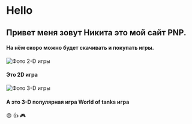
# Hello
## Привет меня зовут Никита это мой сайт PNP.
#### На нём скоро можно будет скачивать и покупать игры.
![Фото 2-D игры](https://youvteme.online/wp-content/uploads/2020/03/2D-%D0%BF%D0%BB%D0%B0%D1%82%D1%84%D0%BE%D1%80%D0%BC%D0%B5%D1%80-Bullet-League-%D1%82%D0%B5%D0%BF%D0%B5%D1%80%D1%8C-%D0%B4%D0%BE%D1%81%D1%82%D1%83%D0%BF%D0%B5%D0%BD-%D0%B4%D0%BB%D1%8F-%D0%B1%D0%B5%D1%81%D0%BF%D0%BB%D0%B0%D1%82%D0%BD%D0%BE%D0%B9-%D0%B7%D0%B0%D0%B3%D1%80%D1%83%D0%B7%D0%BA%D0%B8-%D0%BD%D0%B0-iOS-%D0%B8-Android.jpg)
#### Это 2D игра 
![Фото 3-D игры](https://worldoftanks.ru/static/5.53.5_c2cbb4/common/img/wot_artboard.png)
#### А это 3-D популярная игра World of tanks игра 
:smile:
:thumbsup:
:video_game:
